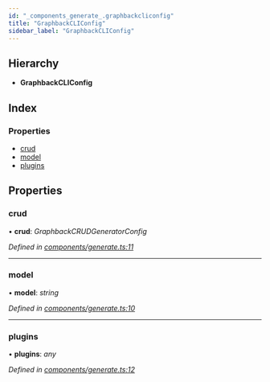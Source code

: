 ```yaml
---
id: "_components_generate_.graphbackcliconfig"
title: "GraphbackCLIConfig"
sidebar_label: "GraphbackCLIConfig"
---
```


## Hierarchy

* **GraphbackCLIConfig**

## Index

### Properties

* [crud](_components_generate_.graphbackcliconfig.md#crud)
* [model](_components_generate_.graphbackcliconfig.md#model)
* [plugins](_components_generate_.graphbackcliconfig.md#plugins)

## Properties

###  crud

• **crud**: *GraphbackCRUDGeneratorConfig*

*Defined in [components/generate.ts:11](https://github.com/aerogear/graphback/blob/63664df15/packages/graphback-cli/src/components/generate.ts#L11)*

___

###  model

• **model**: *string*

*Defined in [components/generate.ts:10](https://github.com/aerogear/graphback/blob/63664df15/packages/graphback-cli/src/components/generate.ts#L10)*

___

###  plugins

• **plugins**: *any*

*Defined in [components/generate.ts:12](https://github.com/aerogear/graphback/blob/63664df15/packages/graphback-cli/src/components/generate.ts#L12)*
